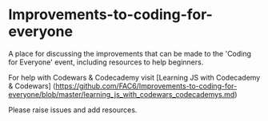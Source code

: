 # Improvements-to-coding-for-everyone
A place for discussing the improvements that can be made to the 'Coding for Everyone' event, including resources to help beginners.  

For help with Codewars  & Codecademy visit [Learning JS with Codecademy & Codewars] (https://github.com/FAC6/Improvements-to-coding-for-everyone/blob/master/learning_js_with_codewars_codecademys.md)

Please raise issues and add resources.
